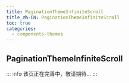 ```yaml
---
title: PaginationThemeInfiniteScroll
title_zh-CN: PaginationThemeInfiniteScroll
toc: true
categories:
  - components-themes
---
```


## PaginationThemeInfiniteScroll

::: info
该页正在完善中，敬请期待...
:::

<!-- TODO: -->
